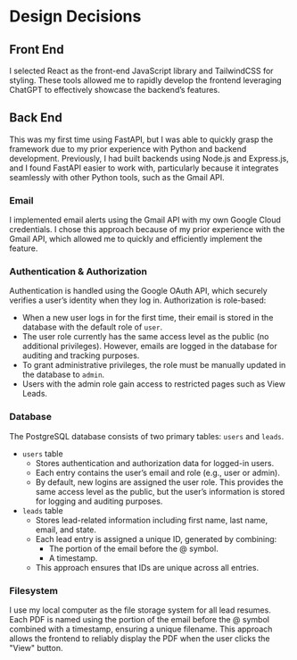 # Design Decisions

## Front End
I selected React as the front-end JavaScript library and TailwindCSS for styling. These tools allowed me to rapidly develop the frontend leveraging ChatGPT to effectively showcase the backend’s features.

## Back End
This was my first time using FastAPI, but I was able to quickly grasp the framework due to my prior experience with Python and backend development. Previously, I had built backends using Node.js and Express.js, and I found FastAPI easier to work with, particularly because it integrates seamlessly with other Python tools, such as the Gmail API.

### Email
I implemented email alerts using the Gmail API with my own Google Cloud credentials. I chose this approach because of my prior experience with the Gmail API, which allowed me to quickly and efficiently implement the feature.

### Authentication & Authorization
Authentication is handled using the Google OAuth API, which securely verifies a user’s identity when they log in.
Authorization is role-based:
- When a new user logs in for the first time, their email is stored in the database with the default role of `user`.
- The user role currently has the same access level as the public (no additional privileges). However, emails are logged in the database for auditing and tracking purposes.
- To grant administrative privileges, the role must be manually updated in the database to `admin`.
- Users with the admin role gain access to restricted pages such as View Leads.

### Database
The PostgreSQL database consists of two primary tables: `users` and `leads`.
- `users` table
    - Stores authentication and authorization data for logged-in users.
    - Each entry contains the user’s email and role (e.g., user or admin).
    - By default, new logins are assigned the user role. This provides the same access level as the public, but the user’s information is stored for logging and auditing purposes.
- `leads` table
    - Stores lead-related information including first name, last name, email, and state.
    - Each lead entry is assigned a unique ID, generated by combining:
        - The portion of the email before the @ symbol.
        - A timestamp.
    - This approach ensures that IDs are unique across all entries.

### Filesystem
I use my local computer as the file storage system for all lead resumes. Each PDF is named using the portion of the email before the @ symbol combined with a timestamp, ensuring a unique filename. This approach allows the frontend to reliably display the PDF when the user clicks the "View" button.
